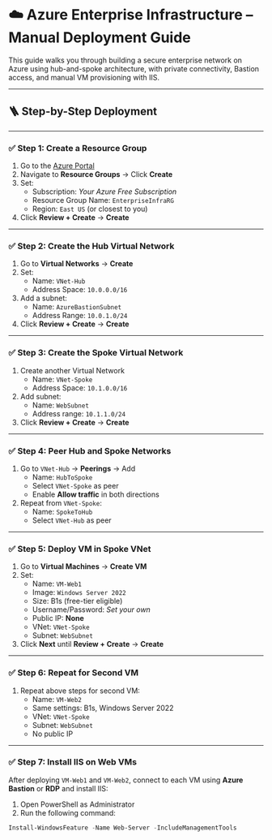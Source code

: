 # ☁️ Azure Enterprise Infrastructure – Manual Deployment Guide

This guide walks you through building a secure enterprise network on Azure using hub-and-spoke architecture, with private connectivity, Bastion access, and manual VM provisioning with IIS.

---

## 🪜 Step-by-Step Deployment

---

### ✅ Step 1: Create a Resource Group
1. Go to the [Azure Portal](https://portal.azure.com)
2. Navigate to **Resource Groups** → Click **Create**
3. Set:
   - Subscription: *Your Azure Free Subscription*
   - Resource Group Name: `EnterpriseInfraRG`
   - Region: `East US` (or closest to you)
4. Click **Review + Create** → **Create**

---

### ✅ Step 2: Create the Hub Virtual Network
1. Go to **Virtual Networks** → **Create**
2. Set:
   - Name: `VNet-Hub`
   - Address Space: `10.0.0.0/16`
3. Add a subnet:
   - Name: `AzureBastionSubnet`
   - Address Range: `10.0.1.0/24`
4. Click **Review + Create** → **Create**

---

### ✅ Step 3: Create the Spoke Virtual Network
1. Create another Virtual Network
   - Name: `VNet-Spoke`
   - Address Space: `10.1.0.0/16`
2. Add subnet:
   - Name: `WebSubnet`
   - Address range: `10.1.1.0/24`
3. Click **Review + Create** → **Create**

---

### ✅ Step 4: Peer Hub and Spoke Networks
1. Go to `VNet-Hub` → **Peerings** → Add
   - Name: `HubToSpoke`
   - Select `VNet-Spoke` as peer
   - Enable **Allow traffic** in both directions
2. Repeat from `VNet-Spoke`:
   - Name: `SpokeToHub`
   - Select `VNet-Hub` as peer

---

### ✅ Step 5: Deploy VM in Spoke VNet
1. Go to **Virtual Machines** → **Create VM**
2. Set:
   - Name: `VM-Web1`
   - Image: `Windows Server 2022`
   - Size: B1s (free-tier eligible)
   - Username/Password: *Set your own*
   - Public IP: **None**
   - VNet: `VNet-Spoke`
   - Subnet: `WebSubnet`
3. Click **Next** until **Review + Create** → **Create**

---

### ✅ Step 6: Repeat for Second VM
1. Repeat above steps for second VM:
   - Name: `VM-Web2`
   - Same settings: B1s, Windows Server 2022
   - VNet: `VNet-Spoke`
   - Subnet: `WebSubnet`
   - No public IP

---

### ✅ Step 7: Install IIS on Web VMs

After deploying `VM-Web1` and `VM-Web2`, connect to each VM using **Azure Bastion** or **RDP** and install IIS:

1. Open PowerShell as Administrator
2. Run the following command:

```powershell
Install-WindowsFeature -Name Web-Server -IncludeManagementTools




